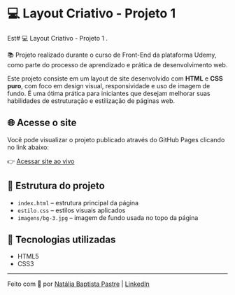 # 💻 Layout Criativo - Projeto 1

Est# 💻 Layout Criativo - Projeto 1
.

📚 Projeto realizado durante o curso de Front-End da plataforma Udemy, como parte do processo de aprendizado e prática de desenvolvimento web.

Este projeto consiste em um layout de site desenvolvido com **HTML** e **CSS puro**, com foco em design visual, responsividade e uso de imagem de fundo. É uma ótima prática para iniciantes que desejam melhorar suas habilidades de estruturação e estilização de páginas web.


## 🌐 Acesse o site

Você pode visualizar o projeto publicado através do GitHub Pages clicando no link abaixo:

👉 [Acessar site ao vivo](https://natipastre.github.io/Projeto1--LayoutCriativo/)

## 📁 Estrutura do projeto

- `index.html` – estrutura principal da página
- `estilo.css` – estilos visuais aplicados
- `imagens/bg-3.jpg` – imagem de fundo usada no topo da página

## 🚀 Tecnologias utilizadas

- HTML5
- CSS3

---

Feito com 💙 por [Natália Baptista Pastre](https://github.com/natipastre) | 
[LinkedIn](https://www.linkedin.com/in/natalia-pastre/)

